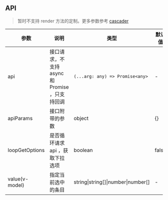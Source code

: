 ## API

> 暂时不支持 render 方法的定制。更多参数参考 [cascader](./cascader-cn)

| 参数 | 说明 | 类型 | 默认值 |
| --- | --- | --- | --- |
| api | 接口请求，不支持 async 和 Promise ，只支持回调 | `(...arg: any) => Promise<any>` | - |  |
| apiParams | 接口附带的参数 | object | {} | 
| loopGetOptions | 是否循环请求 api ，获取下拉选项 | boolean | false | 
| value(v-model) | 指定当前选中的条目 | string\|string\[]\|number\|number\[] | - |
